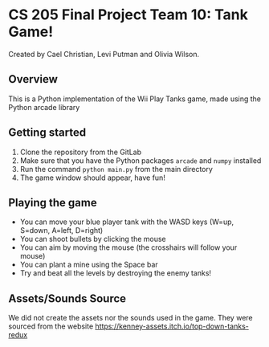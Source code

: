 # CS 205 Final Project Team 10: Tank Game!
Created by Cael Christian, Levi Putman and Olivia Wilson.

## Overview
This is a Python implementation of the Wii Play Tanks game, made using the Python arcade library

## Getting started
1) Clone the repository from the GitLab
2) Make sure that you have the Python packages `arcade` and `numpy` installed
3) Run the command `python main.py` from the main directory
4) The game window should appear, have fun!

## Playing the game
- You can move your blue player tank with the WASD keys (W=up, S=down, A=left, D=right)
- You can shoot bullets by clicking the mouse
- You can aim by moving the mouse (the crosshairs will follow your mouse)
- You can plant a mine using the Space bar
- Try and beat all the levels by destroying the enemy tanks!

## Assets/Sounds Source
We did not create the assets nor the sounds used in the game. They were sourced from the website https://kenney-assets.itch.io/top-down-tanks-redux
